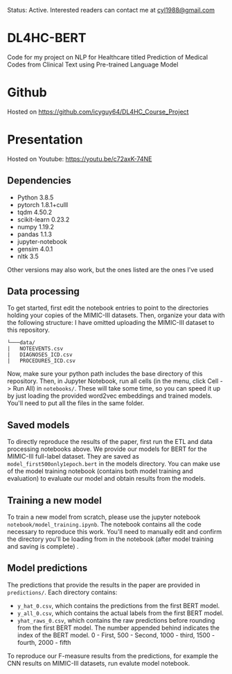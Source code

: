 Status: Active. Interested readers can contact me at cyl1988@gmail.com


# DL4HC-BERT

Code for my project on NLP for Healthcare titled Prediction of Medical Codes from Clinical Text using Pre-trained Language Model

# Github

Hosted on https://github.com/icyguy64/DL4HC_Course_Project

# Presentation

Hosted on Youtube: https://youtu.be/c72axK-74NE

## Dependencies
* Python 3.8.5 
* pytorch 1.8.1+culll
* tqdm 4.50.2
* scikit-learn 0.23.2
* numpy 1.19.2
* pandas 1.1.3
* jupyter-notebook 
* gensim 4.0.1
* nltk 3.5

Other versions may also work, but the ones listed are the ones I've used


## Data processing

To get started, first edit the notebook entries to point to the directories holding your copies of the MIMIC-III datasets. Then, organize your data with the following structure: I have omitted uploading the MIMIC-III dataset to this repository.
```
└───data/
|   NOTEEVENTS.csv
|   DIAGNOSES_ICD.csv
|   PROCEDURES_ICD.csv
```
Now, make sure your python path includes the base directory of this repository. Then, in Jupyter Notebook, run all cells (in the menu, click Cell -> Run All) in  `notebooks/`. These will take some time, so you can speed it up by just loading the provided word2vec embeddings and trained models. You'll need to put all the files in the same folder.

## Saved models

To directly reproduce the results of the paper, first run the ETL and data processing notebooks above. We provide our models for BERT for the MIMIC-III full-label dataset. They are saved as `model_first500only1epoch.bert` in the models directory. You can make use of the model training notebook (contains both model training and evaluation) to evaluate our model and obtain results from the models.

## Training a new model

To train a new model from scratch, please use the jupyter notebook `notebook/model_training.ipynb`. The notebook contains all the code necessary to reproduce this work. You'll need to manually edit and confirm the directory you'll be loading from in the notebook (after model training and saving is complete) .

## Model predictions

The predictions that provide the results in the paper are provided in `predictions/`. Each directory contains: 

* `y_hat_0.csv`, which contains the predictions from the first BERT model. 
* `y_all_0.csv`, which contains the actual labels from the first BERT model. 
* `yhat_raws_0.csv`, which contains the raw predictions before rounding from the first BERT model. The number appended behind indicates the index of the BERT model. 0 - First, 500 - Second, 1000 - third, 1500 - fourth, 2000 - fifth

To reproduce our F-measure results from the predictions, for example the CNN results on MIMIC-III datasets, run evalute model notebook. 
